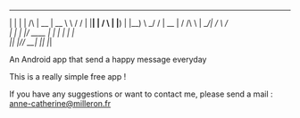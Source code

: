  _    _          _____  _______     __
| |  | |   /\   |  __ \|  __ \ \   / /
| |__| |  /  \  | |__) | |__) \ \_/ / 
|  __  | / /\ \ |  ___/|  ___/ \   /  
| |  | |/ ____ \| |    | |      | |   
|_|  |_/_/    \_\_|    |_|      |_|   

An Android app that send a happy message everyday

This is a really simple free app !

If you have any suggestions or want to contact me, please send a mail : anne-catherine@milleron.fr
